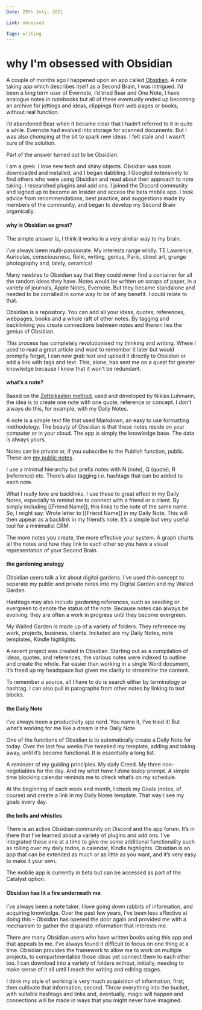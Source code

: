 ```yaml
---
Date: 29th July, 2021

Link: obsessed

Tags: writing
---
```


# why I'm obsessed with Obsidian

A couple of months ago I happened upon an app called [Obsidian](https://obsidian.md/). A note taking app which describes itself as a Second Brain, I was intrigued. I’d been a long term user of Evernote, I’d tried Bear and One Note, I have analogue notes in notebooks but all of these eventually ended up becoming an archive for jottings and ideas, clippings from web pages or books, without real function.

I’d abandoned Bear when it became clear that I hadn’t referred to it in quite a while. Evernote had evolved into storage for scanned documents. But I was also chomping at the bit to spark new ideas. I felt stale and I wasn’t sure of the solution.

Part of the answer turned out to be Obsidian.

I am a geek. I love new tech and shiny objects. Obsidian was soon downloaded and installed, and I began dabbling. I Googled extensively to find others who were using Obsidian and read about their approach to note taking. I researched plugins and add ons. I joined the Discord community and signed up to become an Insider and access the beta mobile app. I took advice from recommendations, best practice, and suggestions made by members of the community, and began to develop my Second Brain organically.

#### why is Obsidian so great?

The simple answer is, I think it works in a very similar way to my brain.

I’ve always been multi-passionate. My interests range wildly. TE Lawrence, Auriculas, consciousness, Reiki, writing, genius, Paris, street art, grunge photography and, lately, ceramics!

Many newbies to Obsidian say that they could never find a container for all the random ideas they have. Notes would be written on scraps of paper, in a variety of journals, Apple Notes, Evernote. But they became standalone and needed to be corralled in some way to be of any benefit. I could relate to that.

Obsidian is a repository. You can add all your ideas, quotes, references, webpages, books and a whole raft of other notes. By tagging and backlinking you create connections between notes and therein lies the genius of Obsidian.

This process has completely revolutionised my thinking and writing. Where I used to read a great article and want to remember it later but would promptly forget, I can now grab text and upload it directly to Obsidian or add a link with tags and text. This, alone, has sent me on a quest for greater knowledge because I know that it won’t be redundant.

#### what’s a note?

Based on the [Zettelkasten method](https://zettelkasten.de/introduction/), used and developed by Niklas Luhmann, the idea is to create one note with one quote, reference or concept. I don’t always do this, for example, with my Daily Notes.

A note is a simple text file that used Markdown, an easy to use formatting methodology. The beauty of Obsidian is that these notes reside on your computer or in your cloud. The app is simply the knowledge base. The data is always yours.

Notes can be private or, if you subscribe to the Publish function, public. These are [my public notes](https://nicolasnotes.co.uk).

I use a minimal hierarchy but prefix notes with N (note), Q (quote), R (reference) etc. There’s also tagging i.e. hashtags that can be added to each note.

What I really love are backlinks. I use these to great effect in my Daily Notes, especially to remind me to connect with a friend or a client. By simply including [[Friend Name]], this links to the note of the same name. So, I might say: Wrote letter to [[Friend Name]] in my Daily Note. This will then appear as a backlink in my friend’s note. It’s a simple but very useful tool for a minimalist CRM.

The more notes you create, the more effective your system. A graph charts all the notes and how they link to each other so you have a visual representation of your Second Brain.

#### the gardening analogy

Obsidian users talk a lot about digital gardens. I’ve used this concept to separate my public and private notes into my Digital Garden and my Walled Garden.

Hashtags may also include gardening references, such as seedling or evergreen to denote the status of the note. Because notes can always be evolving, they are often a work in progress until they become evergreen.

My Walled Garden is made up of a variety of folders. They reference my work, projects, business, clients. Included are my Daily Notes, note templates, Kindle highlights.

A recent project was created in Obsidian. Starting out as a compilation of ideas, quotes, and references, the various notes were indexed to outline and create the whole. Far easier than working in a single Word document, it’s freed up my headspace but given me clarity to streamline the content.

To remember a source, all I have to do is search either by terminology or hashtag. I can also pull in paragraphs from other notes by linking to text blocks.

#### the Daily Note

I’ve always been a productivity app nerd. You name it, I’ve tried it! But what’s working for me like a dream is the Daily Note.

One of the functions of Obsidian is to automatically create a Daily Note for today. Over the last few weeks I’ve tweaked my template, adding and taking away, until it’s become functional. It is essentially a long list.

A reminder of my guiding principles. My daily Creed. My three non-negotiables for the day. And my _what have I done today_ prompt. A simple time blocking calendar reminds me to check what’s on my schedule.

At the beginning of each week and month, I check my Goals (notes, of course) and create a link in my Daily Notes template. That way I see my goals every day.

#### the bells and whistles

There is an active Obsidian community on Discord and the app forum. It’s in there that I’ve learned about a variety of plugins and add ons. I’ve integrated these one at a time to give me some additional functionality such as rolling over my daily todos, a calendar, Kindle highlights. Obsidian is an app that can be extended as much or as little as you want, and it’s very easy to make it your own.

The mobile app is currently in beta but can be accessed as part of the Catalyst option.

#### Obsidian has lit a fire underneath me

I’ve always been a note taker. I love going down rabbits of information, and acquiring knowledge. Over the past few years, I’ve been less effective at doing this – Obsidian has opened the door again and provided me with a mechanism to gather the disparate information that interests me.

There are many Obsidian users who have written books using this app and that appeals to me. I’ve always found it difficult to focus on one thing at a time. Obsidian provides the framework to allow me to work on multiple projects, to compartmentalise those ideas yet connect them to each other too. I can download into a variety of folders without, initially, needing to make sense of it all until I reach the writing and editing stages.

I think my style of working is very much acquisition of information, first; then cultivate that information, second. Throw everything into the bucket, with suitable hashtags and links and, eventually, magic will happen and connections will be made in ways that you might never have imagined.